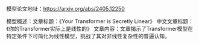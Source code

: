 模型论文地址：https://arxiv.org/abs/2405.12250

模型概述：文章标题：《Your Transformer is Secretly Linear》
中文文章标题：《你的Transformer实际上是线性的》
文章内容：文章揭示了Transformer模型在特定条件下可简化为线性模型，挑战了其对非线性复杂性的普遍认知。
